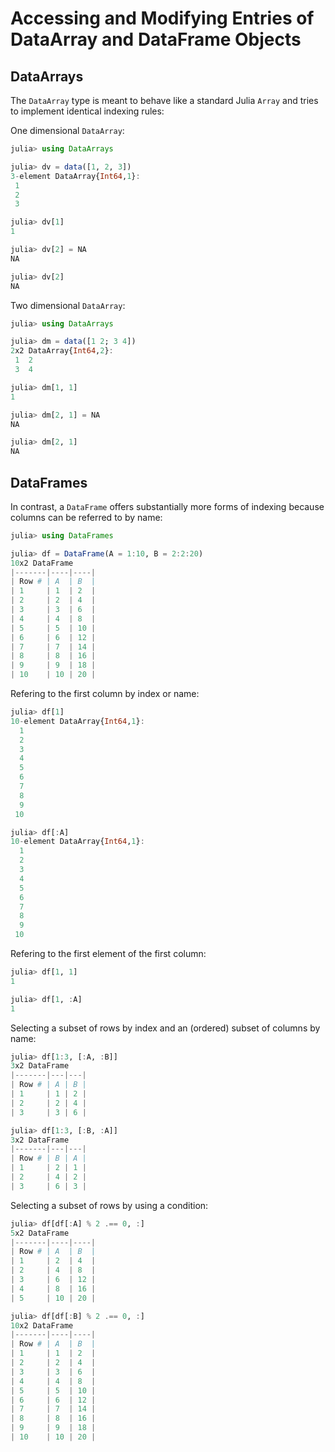 # Accessing and Modifying Entries of DataArray and DataFrame Objects

## DataArrays

The `DataArray` type is meant to behave like a standard Julia `Array` and
tries to implement identical indexing rules:

One dimensional `DataArray`:
~~~.jl
julia> using DataArrays

julia> dv = data([1, 2, 3])
3-element DataArray{Int64,1}:
 1
 2
 3

julia> dv[1]
1

julia> dv[2] = NA
NA

julia> dv[2]
NA
~~~

Two dimensional `DataArray`:
~~~.jl
julia> using DataArrays

julia> dm = data([1 2; 3 4])
2x2 DataArray{Int64,2}:
 1  2
 3  4

julia> dm[1, 1]
1

julia> dm[2, 1] = NA
NA

julia> dm[2, 1]
NA
~~~

## DataFrames

In contrast, a `DataFrame` offers substantially more forms of indexing
because columns can be referred to by name:

~~~.jl
julia> using DataFrames

julia> df = DataFrame(A = 1:10, B = 2:2:20)
10x2 DataFrame
|-------|----|----|
| Row # | A  | B  |
| 1     | 1  | 2  |
| 2     | 2  | 4  |
| 3     | 3  | 6  |
| 4     | 4  | 8  |
| 5     | 5  | 10 |
| 6     | 6  | 12 |
| 7     | 7  | 14 |
| 8     | 8  | 16 |
| 9     | 9  | 18 |
| 10    | 10 | 20 |
~~~

Refering to the first column by index or name:
~~~.jl
julia> df[1]
10-element DataArray{Int64,1}:
  1
  2
  3
  4
  5
  6
  7
  8
  9
 10

julia> df[:A]
10-element DataArray{Int64,1}:
  1
  2
  3
  4
  5
  6
  7
  8
  9
 10
~~~

Refering to the first element of the first column:
~~~.jl
julia> df[1, 1]
1

julia> df[1, :A]
1
~~~

Selecting a subset of rows by index and an (ordered) subset of columns by name:
~~~.jl
julia> df[1:3, [:A, :B]]
3x2 DataFrame
|-------|---|---|
| Row # | A | B |
| 1     | 1 | 2 |
| 2     | 2 | 4 |
| 3     | 3 | 6 |

julia> df[1:3, [:B, :A]]
3x2 DataFrame
|-------|---|---|
| Row # | B | A |
| 1     | 2 | 1 |
| 2     | 4 | 2 |
| 3     | 6 | 3 |
~~~

Selecting a subset of rows by using a condition:
~~~.jl
julia> df[df[:A] % 2 .== 0, :]
5x2 DataFrame
|-------|----|----|
| Row # | A  | B  |
| 1     | 2  | 4  |
| 2     | 4  | 8  |
| 3     | 6  | 12 |
| 4     | 8  | 16 |
| 5     | 10 | 20 |

julia> df[df[:B] % 2 .== 0, :]
10x2 DataFrame
|-------|----|----|
| Row # | A  | B  |
| 1     | 1  | 2  |
| 2     | 2  | 4  |
| 3     | 3  | 6  |
| 4     | 4  | 8  |
| 5     | 5  | 10 |
| 6     | 6  | 12 |
| 7     | 7  | 14 |
| 8     | 8  | 16 |
| 9     | 9  | 18 |
| 10    | 10 | 20 |
~~~
